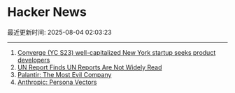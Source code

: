 # Hacker News

最近更新时间: 2025-08-04 02:03:23

--- 
1. [Converge (YC S23) well-capitalized New York startup seeks product developers](https://www.runconverge.com/careers) 
2. [UN Report Finds UN Reports Are Not Widely Read](https://www.reuters.com/world/un-report-finds-united-nations-reports-are-not-widely-read-2025-08-01/) 
3. [Palantir: The Most Evil Company](https://politicaleconomist.substack.com/p/palantir-the-worlds-most-evil-company) 
4. [Anthropic: Persona Vectors](https://www.anthropic.com/research/persona-vectors) 
